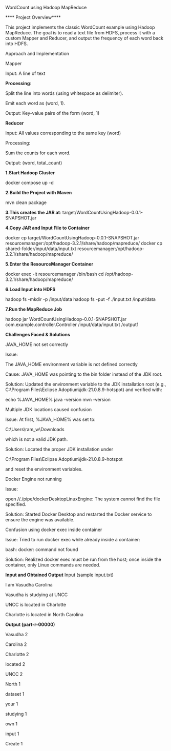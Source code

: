 WordCount using Hadoop MapReduce

**** Project Overview****

This project implements the classic WordCount example using Hadoop MapReduce.
The goal is to read a text file from HDFS, process it with a custom Mapper and Reducer, and output the frequency of each word back into HDFS.

Approach and Implementation

Mapper

Input: A line of text

**Processing**:

Split the line into words (using whitespace as delimiter).

Emit each word as (word, 1).

Output: Key-value pairs of the form (word, 1)

**Reducer**

Input: All values corresponding to the same key (word)

Processing:

Sum the counts for each word.

Output: (word, total_count)

**1.Start Hadoop Cluster**

docker compose up -d

**2.Build the Project with Maven**

mvn clean package

**3.This creates the JAR at**: target/WordCountUsingHadoop-0.0.1-SNAPSHOT.jar

**4.Copy JAR and Input File to Container**

docker cp target/WordCountUsingHadoop-0.0.1-SNAPSHOT.jar resourcemanager:/opt/hadoop-3.2.1/share/hadoop/mapreduce/ docker cp shared-folder/input/data/input.txt resourcemanager:/opt/hadoop-3.2.1/share/hadoop/mapreduce/

**5.Enter the ResourceManager Container**

docker exec -it resourcemanager /bin/bash cd /opt/hadoop-3.2.1/share/hadoop/mapreduce/

**6.Load Input into HDFS**

hadoop fs -mkdir -p /input/data hadoop fs -put -f ./input.txt /input/data

**7.Run the MapReduce Job**

hadoop jar WordCountUsingHadoop-0.0.1-SNAPSHOT.jar com.example.controller.Controller /input/data/input.txt /output1

**Challenges Faced & Solutions**

JAVA_HOME not set correctly

Issue:

The JAVA_HOME environment variable is not defined correctly


Cause: JAVA_HOME was pointing to the bin folder instead of the JDK root.

Solution: Updated the environment variable to the JDK installation root (e.g.,
C:\Program Files\Eclipse Adoptium\jdk-21.0.8.9-hotspot) and verified with:

echo %JAVA_HOME%
java -version
mvn -version


Multiple JDK locations caused confusion

Issue: At first, %JAVA_HOME% was set to:

C:\Users\ram_w\Downloads


which is not a valid JDK path.

Solution: Located the proper JDK installation under

C:\Program Files\Eclipse Adoptium\jdk-21.0.8.9-hotspot


and reset the environment variables.

Docker Engine not running

Issue:

open //./pipe/dockerDesktopLinuxEngine: The system cannot find the file specified.


Solution: Started Docker Desktop and restarted the Docker service to ensure the engine was available.

Confusion using docker exec inside container

Issue: Tried to run docker exec while already inside a container:

bash: docker: command not found


Solution: Realized docker exec must be run from the host; once inside the container, only Linux commands are needed.

**Input and Obtained Output**
Input (sample input.txt)

I am Vasudha Carolina

Vasudha is studying at UNCC

UNCC is located in Charlotte

Charlotte is located in North Carolina

**Output (part-r-00000)**

Vasudha	2

Carolina	2

Charlotte	2

located	2

UNCC	2

North	1

dataset	1

your	1

studying	1

own	1

input	1

Create	1
